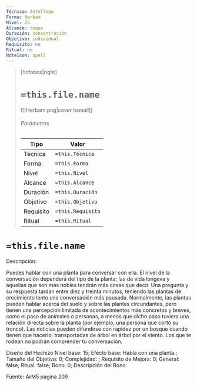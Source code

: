 ```yaml
---
Técnica: Intellego
Forma: Herbam
Nivel: 25
Alcance: toque 
Duración: concentración  
Objetivo: individual
Requisito: no
Ritual: no
NoteIcon: spell
---
```


> [!infobox|right]
> # `=this.file.name`
> ![[Herbam.png|cover hsmall]]
> ###### Parámetros
> Tipo |  Valor |
> ---|---|
> Técnica  | `=this.Técnica`  |
> Forma: | `=this.Forma`  |
> Nivel | `=this.Nivel`  |
> Alcance | `=this.Alcance` |
> Duración | `=this.Duración` |
> Objetivo | `=this.Objetivo` |
> Requisito | `=this.Requisito` |
> Ritual | `=this.Ritual` |

# `=this.file.name`
Descripción: <p>Puedes hablar con una planta para conversar con ella. El nivel de la conversación dependerá del tipo de la planta; las de vida longeva y aquellas que son más nobles tendrán más cosas que decir. Una pregunta y su respuesta tardan entre diez y treinta minutos, teniendo las plantas de crecimiento lento una conversación más pausada. Normalmente, las plantas pueden hablar acerca del suelo y sobre las plantas circundantes, pero tienen una percepción limitada de acontecimientos más concretos y breves, como el paso de animales o personas, a menos que dicho paso tuviera una relación directa sobre la planta (por ejemplo, una persona que cortó su tronco). Las noticias pueden difundirse con rapidez por un bosque cuando tienen que hacerlo, transportadas de árbol en árbol por el viento. Los que te rodean no podrán comprender tu conversación.</p>

Diseño del Hechizo
Nivel base: 15; Efecto base: Habla con una planta.;  Tamaño del Objetivo: 0; Complejidad: ; Requisito de Mejora: 0; General: false; Ritual: false; Bono: 0; Descripción del Bono: 

Fuente: ArM5 página 209